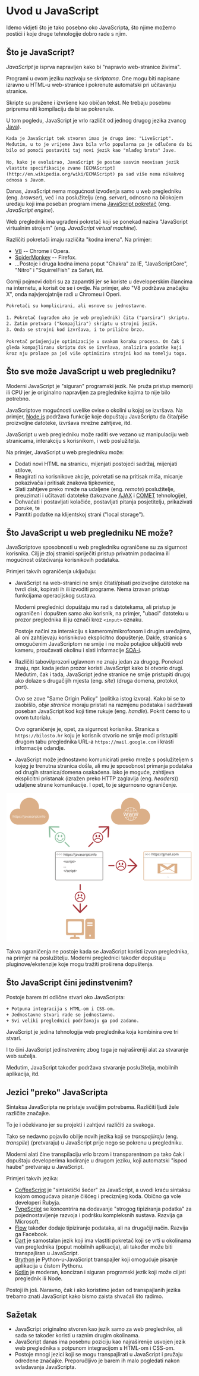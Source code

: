 # Uvod u JavaScript

Idemo vidjeti što je tako posebno oko JavaScripta, što njime možemo postići i koje druge tehnologije dobro rade s njim.

## Što je JavaScript?

*JavaScript* je isprva napravljen kako bi "napravio web-stranice živima".

Programi u ovom jeziku nazivaju se *skriptama*. One mogu biti napisane izravno u HTML-u web-stranice i pokrenute automatski pri učitavanju stranice.

Skripte su pružene i izvršene kao običan tekst. Ne trebaju posebnu pripremu niti kompilaciju da bi se pokrenule.

U tom pogledu, JavaScript je vrlo različit od jednog drugog jezika zvanog [Java](https://hr.wikipedia.org/wiki/Java_(programski_jezik))).

```smart header="Zašto se zove <u>Java</u>Script?"
Kada je JavaScript tek stvoren imao je drugo ime: "LiveScript". Međutim, u to je vrijeme Java bila vrlo popularna pa je odlučeno da bi bilo od pomoći postaviti taj novi jezik kao "mlađeg brata" Jave.

No, kako je evoluirao, JavaScript je postao sasvim neovisan jezik vlastite specifikacije zvane [ECMAScript](http://en.wikipedia.org/wiki/ECMAScript) pa sad više nema nikakvog odnosa s Javom.
```

Danas, JavaScript nema mogućnost izvođenja samo u web pregledniku (eng. *browser*), već i na poslužitelju (eng. *server*), odnosno na bilokojem uređaju koji ima poseban program imena [JavaScript pokretač](https://en.wikipedia.org/wiki/JavaScript_engine) (eng. *JavaScript engine*).

Web preglednik ima ugrađeni pokretač koji se ponekad naziva "JavaScript virtualnim strojem" (eng. *JavaScript virtual machine*).

Različiti pokretači imaju različita "kodna imena". Na primjer:

- [V8](https://en.wikipedia.org/wiki/V8_(JavaScript_engine)) -- Chrome i Opera.
- [SpiderMonkey](https://en.wikipedia.org/wiki/SpiderMonkey) -- Firefox.
- ...Postoje i druga kodna imena poput "Chakra" za IE, "JavaScriptCore", "Nitro" i "SquirrelFish" za Safari, itd.

Gornji pojmovi dobri su za zapamtiti jer se koriste u developerskim člancima na internetu, a korisit će se i ovdje. Na primjer, ako "V8 podržava značajku X", onda najvjerojatnije radi u Chromeu i Operi.

```smart header="Kako rade pokretači?"
Pokretači su komplicirani, ali osnove su jednostavne.

1. Pokretač (ugrađen ako je web preglednik) čita ("parsira") skriptu.
2. Zatim pretvara ("kompajlira") skriptu u strojni jezik.
3. Onda se strojni kod izvršava, i to prilično brzo.

Pokretač primjenjuje optimizacije u svakom koraku procesa. On čak i gleda kompajliranu skriptu dok se izvršava, analizira podatke koji kroz nju prolaze pa još više optimizira strojni kod na temelju toga.
```

## Što sve može JavaScript u web pregledniku?

Moderni JavaScript je "siguran" programski jezik. Ne pruža pristup memoriji ili CPU jer je originalno napravljen za preglednike kojima to nije bilo potrebno.

JavaScriptove mogućnosti uvelike ovise o okolini u kojoj se izvršava. Na primjer, [Node.js](https://wikipedia.org/wiki/Node.js) podržava funkcije koje dopuštaju JavaScriptu da čita/piše proizvoljne datoteke, izvršava mrežne zahtjeve, itd.

JavaScript u web pregledniku može raditi sve vezano uz manipulaciju web stranicama, interakciju s korisnikom, i web poslužitelja.

Na primjer, JavaScript u web pregledniku može:

- Dodati novi HTML na stranicu, mijenjati postojeći sadržaj, mijenjati stilove,
- Reagirati na korisnikove akcije, pokretati se na pritisak miša, micanje pokazivača i pritisak znakova tipkovnice,
- Slati zahtjeve preko mreže na udaljene (eng. *remote*) poslužitelje, preuzimati i učitavati datoteke (takozvane [AJAX](https://en.wikipedia.org/wiki/Ajax_(programming)) i [COMET](https://en.wikipedia.org/wiki/Comet_(programming)) tehnologije),
- Dohvaćati i postavljati kolačiće, postavljati pitanja posjetitelju, prikazivati poruke, te
- Pamtiti podatke na klijentskoj strani ("local storage").

## Što JavaScript u web pregledniku NE može?

JavaScriptove sposobnosti u web pregledniku ograničene su za sigurnost korisnika. Cilj je zloj stranici spriječiti pristup privatnim podacima ili mogućnost oštećivanja korisnikovih podataka.

Primjeri takvih ograničenja uključuju:

- JavaScript na web-stranici ne smije čitati/pisati proizvoljne datoteke na tvrdi disk, kopirati ih ili izvoditi programe. Nema izravan pristup funkcijama operacijskog sustava.

    Moderni preglednici dopuštaju mu rad s datotekama, ali pristup je ograničen i dopušten samo ako korisnik, na primjer, "ubaci" datoteku u prozor preglednika ili ju označi kroz `<input>` oznaku.

    Postoje načini za interakciju s kamerom/mikrofonom i drugim uređajima, ali oni zahtijevaju korisnikovo eksplicitno dopuštenje. Dakle, stranica s omogućenim JavaScriptom ne smije i ne može potajice uključiti web kameru, proučavati okolinu i slati informacije [SOA-i](https://hr.wikipedia.org/wiki/Sigurnosno-obavje%C5%A1tajna_agencija).

- Različiti tabovi/prozori uglavnom ne znaju jedan za drugog. Ponekad znaju, npr. kada jedan prozor koristi JavaScript kako bi otvorio drugi. Međutim, čak i tada, JavaScript jedne stranice ne smije pristupiti drugoj ako dolaze s drugačijih mjesta (eng. *site*) (druga domena, protokol, port).

    Ovo se zove "Same Origin Policy" (politika istog izvora). Kako bi se to zaobišlo, *obje stranice* moraju pristati na razmjenu podataka i sadržavati poseban JavaScript kod koji time rukuje (eng. *handle*). Pokrit ćemo to u ovom tutorialu.

    Ovo ograničenje je, opet, za sigurnost korisnika. Stranica s `https://bilosto.hr` koju je korisnik otvorio ne smije moći pristupiti drugom tabu preglednika URL-a `https://mail.google.com` i krasti informacije odandje.
- JavaScript može jednostavno komunicirati preko mreže s poslužiteljem s kojeg je trenutna stranica došla, ali mu je sposobnost primanja podataka od drugih stranica/domena osakaćena. Iako je moguće, zahtijeva eksplicitni pristanak (izražen preko HTTP zaglavlja (eng. *headers*)) udaljene strane komunikacije. I opet, to je sigurnosno ograničenje.

![](limitations.svg)

Takva ograničenja ne postoje kada se JavaScript koristi izvan preglednika, na primjer na poslužitelju. Moderni preglednici također dopuštaju pluginove/ekstenzije koje mogu tražiti proširena dopuštenja.

## Što JavaScript čini jedinstvenim?

Postoje barem *tri* odlične stvari oko JavaScripta:

```compare
+ Potpuna integracija s HTML-om i CSS-om.
+ Jednostavne stvari rade se jednostavno.
+ Svi veliki preglednici podržavaju ga pod zadano.
```
JavaScript je jedina tehnologija web preglednika koja kombinira ove tri stvari.

I to čini JavaScript jedinstvenim; zbog toga je najrašireniji alat za stvaranje web sučelja.

Međutim, JavaScript također podržava stvaranje poslužitelja, mobilnih aplikacija, itd.

## Jezici "preko" JavaScripta

Sintaksa JavaScripta ne pristaje svačijim potrebama. Različiti ljudi žele različite značajke.

To je i očekivano jer su projekti i zahtjevi različiti za svakoga.

Tako se nedavno pojavilo obilje novih jezika koji se *transpajliraju* (eng. *transpile*) (pretvaraju) u JavaScript prije nego se pokrenu u pregledniku.

Moderni alati čine transpilaciju vrlo brzom i transparentnom pa tako čak i dopuštaju developerima kodiranje u drugom jeziku, koji automatski "ispod haube" pretvaraju u JavaScript.

Primjeri takvih jezika:

- [CoffeeScript](http://coffeescript.org/) je "sintaktički šećer" za JavaScript, a uvodi kraću sintaksu kojom omogućava pisanje čišćeg i preciznijeg koda. Obično ga vole developeri Rubyja.
- [TypeScript](http://www.typescriptlang.org/) se koncentrira na dodavanje "strogog tipiziranja podatka" za pojednostavljenje razvoja i podršku kompleksnih sustava. Razvija ga Microsoft.
- [Flow](http://flow.org/) također dodaje tipiziranje podataka, ali na drugačiji način. Razvija ga Facebook.
- [Dart](https://www.dartlang.org/) je samostalan jezik koji ima vlastiti pokretač koji se vrti u okolinama van preglednika (poput mobilnih aplikacija), ali također može biti transpajliran u JavaScript.
- [Brython](https://brython.info/) je Python-u-JavaScript transpajler koji omogućuje pisanje aplikacija u čistom Pythonu.
- [Kotlin](https://kotlinlang.org/docs/reference/js-overview.html) je moderan, koncizan i siguran programski jezik koji može ciljati preglednik ili Node.

Postoji ih još. Naravno, čak i ako koristimo jedan od transpajlanih jezika trebamo znati JavaScript kako bismo zaista shvaćali što radimo.

## Sažetak

- JavaScript originalno stvoren kao jezik samo za web preglednike, ali sada se također koristi u raznim drugim okolinama.
- JavaScript danas ima posebnu poziciju kao najraširenije usvojen jezik web preglednika s potpunom integracijom s HTML-om i CSS-om.
- Postoje mnogi jezici koji se mogu transpajlirati u JavaScript i pružaju određene značajke. Preporučljivo je barem ih malo pogledati nakon svladavanja JavaScripta.
